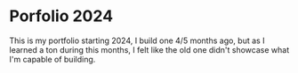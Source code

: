 
# Porfolio 2024

This is my portfolio starting 2024, I build one 4/5 months ago, but as I learned a ton during this months, I felt like the old one didn't showcase what I'm capable of building.

